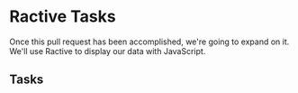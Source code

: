 # Ractive Tasks

Once this pull request has been accomplished, we're going to expand on it. We'll use Ractive to display our data with JavaScript.

## Tasks
